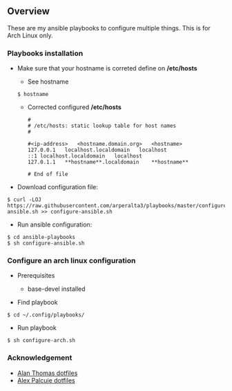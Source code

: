 ## Overview

These are my ansible playbooks to configure multiple things. This is for Arch Linux only.

### Playbooks installation

+ Make sure that your hostname is correted define on **/etc/hosts**

	+ See hostname
	
	```
	$ hostname
	```

  + Corrected configured **/etc/hosts**

	```
	#
	# /etc/hosts: static lookup table for host names
	#

	#<ip-address>	<hostname.domain.org>	<hostname>
	127.0.0.1	localhost.localdomain	localhost
	::1	localhost.localdomain	localhost
	127.0.1.1	**hostname**.localdomain	**hostname**

	# End of file
	```

+ Download configuration file:

```
$ curl -LOJ https://raw.githubusercontent.com/arperalta3/playbooks/master/configure-ansible.sh >> configure-ansible.sh
```

+ Run ansible configuration:

```
$ cd ansible-playbooks
$ sh configure-ansible.sh
```

### Configure an arch linux configuration

+ Prerequisites
  + base-devel installed

+ Find playbook

```
$ cd ~/.config/playbooks/
```

+ Run playbook

 ```
$ sh configure-arch.sh
```

### Acknowledgement

- [Alan Thomas dotfiles](https://github.com/alanctkc/dotfiles)
- [Alex Palcuie dotfiles](https://github.com/palcu/dotfiles)
